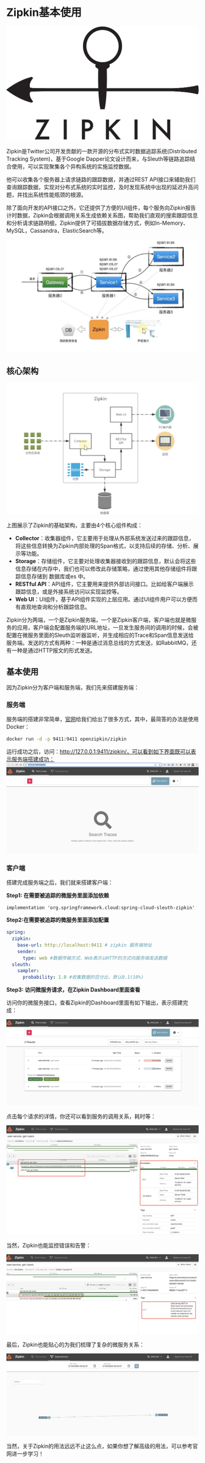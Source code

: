 # Zipkin基本使用

![zipkin-logo](../../images/spring-cloud-ms/zipkin-logo.jpeg)

Zipkin是Twitter公司开发贡献的一款开源的分布式实时数据追踪系统(Distributed Tracking System)，基于Google Dapper论文设计而来，与Sleuth等链路追踪结合使用，可以实现聚集各个异构系统的实施监控数据。

他可以收集各个服务器上请求链路的跟踪数据，并通过REST API接口来辅助我们查询跟踪数据，实现对分布式系统的实时监控，及时发现系统中出现的延迟升高问题，并找出系统性能瓶颈的根源。

除了面向开发的API接口之外，它还提供了方便的UI组件，每个服务向Zipkin报告计时数据，Zipkin会根据调用关系生成依赖关系图，帮助我们直观的搜索跟踪信息和分析请求链路明细，Zipkin提供了可插拔数据存储方式，例如In-Memory、MySQL，Cassandra，ElasticSearch等。

![zipkin-sleuth](../../images/spring-cloud-ms/zipkin-sleuth.png)

## 核心架构

![zipkin-structure](../../images/spring-cloud-ms/zipkin-structure.jpg)

上图展示了Zipkin的基础架构，主要由4个核心组件构成：

* **Collector**：收集器组件，它主要用于处理从外部系统发送过来的跟踪信息，将这些信息转换为Zipkin内部处理的Span格式，以支持后续的存储、分析、展示等功能。
* **Storage**：存储组件，它主要对处理收集器接收到的跟踪信息，默认会将这些信息存储在内存中，我们也可以修改此存储策略，通过使用其他存储组件将跟踪信息存储到 数据库或es 中。
* **RESTful API**：API组件，它主要用来提供外部访问接口。比如给客户端展示跟踪信息，或是外接系统访问以实现监控等。
* **Web UI**：UI组件，基于API组件实现的上层应用。通过UI组件用户可以方便而有直观地查询和分析跟踪信息。

Zipkin分为两端，一个是Zipkin服务端，一个是Zipkin客户端，客户端也就是微服务的应用，客户端会配置服务端的URL地址，一旦发生服务间的调用的时候，会被配置在微服务里面的Sleuth监听器监听，并生成相应的Trace和Span信息发送给服务端。发送的方式有两种：一种是通过消息总线的方式发送，如RabbitMQ，还有一种是通过HTTP报文的形式发送。

## 基本使用

因为Zipkin分为客户端和服务端，我们先来搭建服务端：

### 服务端

服务端的搭建非常简单，[官网](https://zipkin.io/pages/quickstart.html)给我们给出了很多方式，其中，最简答的办法是使用Docker：
```bash
docker run -d -p 9411:9411 openzipkin/zipkin
```

运行成功之后，访问：http://127.0.0.1:9411/zipkin/，可以看到如下界面既可以表示服务端搭建成功：
![zipkin-dashboard](../../images/spring-cloud-ms/zipkin-dashboard.jpg)

### 客户端

搭建完成服务端之后，我们就来搭建客户端：

**Step1: 在需要被追踪的微服务里面添加依赖**
```
implementation 'org.springframework.cloud:spring-cloud-sleuth-zipkin'
```

**Step2:在需要被追踪的微服务里面添加配置**
```yml
spring:
  zipkin:
    base-url: http://localhost:9411 # zipkin 服务端地址
    sender:
      type: web #数据传输方式，Web表示以HTTP的方式向服务端发送数据
  sleuth:
    sampler:
      probability: 1.0 #收集数据的百分比，默认0.1(10%)
```

**Step3: 访问微服务请求，在Zipkin Dashboard里面查看**

访问你的微服务接口，查看Zipkin的Dashboard里面有如下输出，表示搭建完成：

![zipkin-trace](../../images/spring-cloud-ms/zipkin-trace.jpg)

点击每个请求的详情，你还可以看到服务的调用关系，耗时等：

![zipkin-detail](../../images/spring-cloud-ms/zipkin-detail.jpg)

当然，Zipkin也能监控错误和告警：

![zipkin-error](../../images/spring-cloud-ms/zipkin-error-log.jpg)

最后，Zipkin也能贴心的为我们梳理了复杂的微服务关系：

![zipkin-denpendence](../../images/spring-cloud-ms/zipkin-dependence.jpg)

当然，关于Zipkin的用法远远不止这么点，如果你想了解高级的用法，可以参考官网进一步学习！